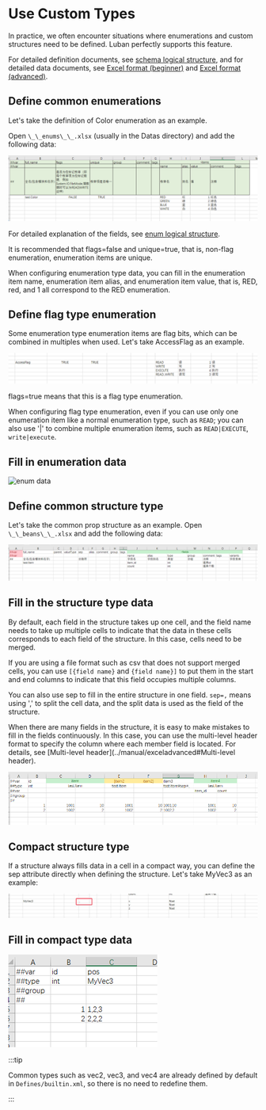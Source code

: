 # Use Custom Types

In practice, we often encounter situations where enumerations and custom structures need to be defined. Luban perfectly supports this feature.

For detailed definition documents, see [schema logical structure](../manual/schema), and for detailed data documents, see [Excel format (beginner)](../manual/excel) and [Excel format (advanced)](../manual/exceladvanced).

## Define common enumerations

Let's take the definition of Color enumeration as an example.

Open `\_\_enums\_\_.xlsx` (usually in the Datas directory) and add the following data:

![color](/img/define_color.jpg)

For detailed explanation of the fields, see [enum logical structure](../manual/schema#enum).

It is recommended that flags=false and unique=true, that is, non-flag enumeration, enumeration items are unique.

When configuring enumeration type data, you can fill in the enumeration item name, enumeration item alias, and enumeration item value, that is, RED, red, and 1 all correspond to the RED enumeration.

## Define flag type enumeration

Some enumeration type enumeration items are flag bits, which can be combined in multiples when used. Let's take AccessFlag as an example.

![color](/img/define_accessflag.jpg)

flags=true means that this is a flag type enumeration.

When configuring flag type enumeration, even if you can use only one enumeration item like a normal enumeration type, such as `READ`; you can also use '|' to combine multiple enumeration items, such as `READ|EXECUTE`, `write|execute`.

## Fill in enumeration data

![enum data](/img/cases/enum.jpg)

## Define common structure type

Let's take the common prop structure as an example. Open `\_\_beans\_\_.xlsx` and add the following data:

![item](/img/define_item.jpg)

## Fill in the structure type data

By default, each field in the structure takes up one cell, and the field name needs to take up multiple cells to indicate that the data in these cells corresponds to each field of the structure. In this case, cells need to be merged.

If you are using a file format such as csv that does not support merged cells, you can use `[{field name}` and `{field name}]` to put them in the start and end columns to indicate that this field occupies multiple columns.

You can also use sep to fill in the entire structure in one field. `sep=,` means using ',' to split the cell data, and the split data is used as the field of the structure.

When there are many fields in the structure, it is easy to make mistakes to fill in the fields continuously. In this case, you can use the multi-level header format to specify the column where each member field is located. For details, see [Multi-level header](../manual/exceladvanced#Multi-level header).

![item](/img/use_item.jpg)

## Compact structure type

If a structure always fills data in a cell in a compact way, you can define the sep attribute directly when defining the structure. Let's take MyVec3 as an example:

![item](/img/define_vec3.jpg)

## Fill in compact type data

![item](/img/use_vec3.jpg)

:::tip

Common types such as vec2, vec3, and vec4 are already defined by default in `Defines/builtin.xml`, so there is no need to redefine them.

:::
